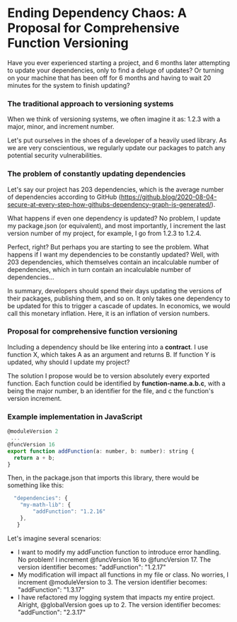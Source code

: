 # Ending Dependency Chaos: A Proposal for Comprehensive Function Versioning

Have you ever experienced starting a project, and 6 months later attempting to update your dependencies, only to find a deluge of updates? Or turning on your machine that has been off for 6 months and having to wait 20 minutes for the system to finish updating?

### The traditional approach to versioning systems
When we think of versioning systems, we often imagine it as: 1.2.3 with a major, minor, and increment number.

Let's put ourselves in the shoes of a developer of a heavily used library. As we are very conscientious, we regularly update our packages to patch any potential security vulnerabilities.

### The problem of constantly updating dependencies
Let's say our project has 203 dependencies, which is the average number of dependencies according to GitHub (https://github.blog/2020-08-04-secure-at-every-step-how-githubs-dependency-graph-is-generated/).

What happens if even one dependency is updated? No problem, I update my package.json (or equivalent), and most importantly, I increment the last version number of my project, for example, I go from 1.2.3 to 1.2.4.

Perfect, right? But perhaps you are starting to see the problem. What happens if I want my dependencies to be constantly updated? Well, with 203 dependencies, which themselves contain an incalculable number of dependencies, which in turn contain an incalculable number of dependencies...

In summary, developers should spend their days updating the versions of their packages, publishing them, and so on. It only takes one dependency to be updated for this to trigger a cascade of updates. In economics, we would call this monetary inflation. Here, it is an inflation of version numbers.

### Proposal for comprehensive function versioning

Including a dependency should be like entering into a **contract**. I use function X, which takes A as an argument and returns B. If function Y is updated, why should I update my project?

The solution I propose would be to version absolutely every exported function. Each function could be identified by **function-name.a.b.c**, with a being the major number, b an identifier for the file, and c the function's version increment.

### Example implementation in JavaScript

```js
@moduleVersion 2
 ...
@funcVersion 16
export function addFunction(a: number, b: number): string {
  return a + b;
}
```

Then, in the package.json that imports this library, there would be something like this:

```js
  "dependencies": {
    "my-math-lib": {
        "addFunction": "1.2.16"
    },
   }
```

Let's imagine several scenarios:

- I want to modify my addFunction function to introduce error handling. No problem! I increment @funcVersion 16 to @funcVersion 17. The version identifier becomes: "addFunction": "1.2.17"
- My modification will impact all functions in my file or class. No worries, I increment @moduleVersion to 3. The version identifier becomes: "addFunction": "1.3.17"
- I have refactored my logging system that impacts my entire project. Alright, @globalVersion goes up to 2.  The version identifier becomes: "addFunction": "2.3.17"


